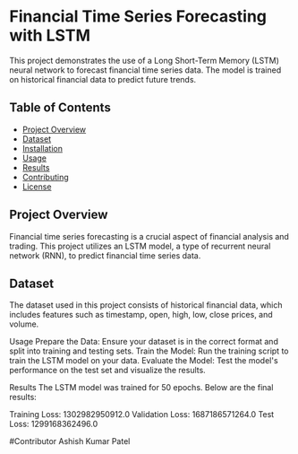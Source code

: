 # Financial Time Series Forecasting with LSTM

This project demonstrates the use of a Long Short-Term Memory (LSTM) neural network to forecast financial time series data. The model is trained on historical financial data to predict future trends.

## Table of Contents
- [Project Overview](#project-overview)
- [Dataset](#dataset)
- [Installation](#installation)
- [Usage](#usage)
- [Results](#results)
- [Contributing](#contributing)
- [License](#license)

## Project Overview

Financial time series forecasting is a crucial aspect of financial analysis and trading. This project utilizes an LSTM model, a type of recurrent neural network (RNN), to predict financial time series data.

## Dataset

The dataset used in this project consists of historical financial data, which includes features such as timestamp, open, high, low, close prices, and volume.

Usage
Prepare the Data: Ensure your dataset is in the correct format and split into training and testing sets.
Train the Model: Run the training script to train the LSTM model on your data.
Evaluate the Model: Test the model's performance on the test set and visualize the results.

Results
The LSTM model was trained for 50 epochs. Below are the final results:

Training Loss: 1302982950912.0
Validation Loss: 1687186571264.0
Test Loss: 1299168362496.0

#Contributor
Ashish Kumar Patel
